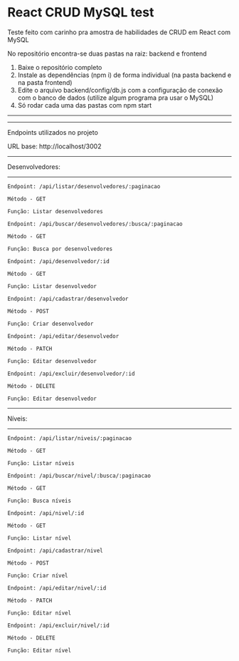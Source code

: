 # React CRUD MySQL test

Teste feito com carinho pra amostra de habilidades de CRUD em React com MySQL

No repositório encontra-se duas pastas na raiz: backend e frontend

1. Baixe o repositório completo
2. Instale as dependências (npm i) de forma individual (na pasta backend e na pasta frontend)
3. Edite o arquivo backend/config/db.js com a configuração de conexão com o banco de dados (utilize algum programa pra usar o MySQL)
4. Só rodar cada uma das pastas com npm start

---------------------------------------------
---------------------------------------------

Endpoints utilizados no projeto

URL base: http://localhost/3002

---------------------------------------------
Desenvolvedores:

---------------------------------------------

```
Endpoint: /api/listar/desenvolvedores/:paginacao

Método - GET

Função: Listar desenvolvedores
```

```
Endpoint: /api/buscar/desenvolvedores/:busca/:paginacao

Método - GET

Função: Busca por desenvolvedores
```

```
Endpoint: /api/desenvolvedor/:id

Método - GET

Função: Listar desenvolvedor
```

```
Endpoint: /api/cadastrar/desenvolvedor

Método - POST

Função: Criar desenvolvedor
```

```
Endpoint: /api/editar/desenvolvedor

Método - PATCH

Função: Editar desenvolvedor
```

```
Endpoint: /api/excluir/desenvolvedor/:id

Método - DELETE

Função: Editar desenvolvedor
```

---------------------------------------------
Níveis:

---------------------------------------------

```
Endpoint: /api/listar/niveis/:paginacao

Método - GET

Função: Listar níveis
```

```
Endpoint: /api/buscar/nivel/:busca/:paginacao

Método - GET

Função: Busca níveis
```

```
Endpoint: /api/nivel/:id

Método - GET

Função: Listar nível
```

```
Endpoint: /api/cadastrar/nivel

Método - POST

Função: Criar nível
```

```
Endpoint: /api/editar/nivel/:id

Método - PATCH

Função: Editar nível
```

```
Endpoint: /api/excluir/nivel/:id

Método - DELETE

Função: Editar nível
```